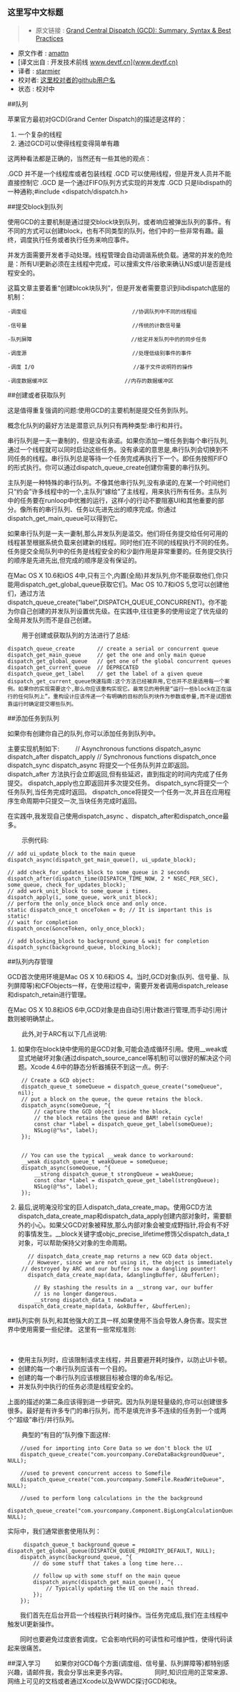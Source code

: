 `这里写中文标题`
---

>* 原文链接 : [Grand Central Dispatch (GCD): Summary, Syntax & Best Practices](http://amattn.com/p/grand_central_dispatch_gcd_summary_syntax_best_practices.html)
* 原文作者 : [amattn](http://amattn.com/p/grand_central_dispatch_gcd_summary_syntax_best_practices.html)
* [译文出自 :  开发技术前线 www.devtf.cn](www.devtf.cn)
* 译者 : [starmier](https://github.com/starmier/) 
* 校对者: [这里校对者的github用户名](github链接)  
* 状态 :  校对中


##队列

苹果官方最初对GCD(Grand Center Dispatch)的描述是这样的：

1. 一个复杂的线程
1. 通过GCD可以使得线程变得简单有趣

这两种看法都是正确的，当然还有一些其他的观点：

   .GCD 并不是一个线程库或者包装线程
   .GCD 可以使用线程，但是开发人员并不能直接控制它
   .GCD 是一个通过FIFO队列方式实现的并发库
   .GCD 只是libdispath的一种通称;#include <dispatch/dispatch.h>
   

##提交block到队列

  使用GCD的主要机制是通过提交block块到队列，或者响应被弹出队列的事件。有不同的方式可以创建block，也有不同类型的队列，他们中的一些非常有趣。最终，调度执行任务或者执行任务来响应事件。
  
  并发方面需要开发者手动处理。线程管理会自动调谐系统负载。通常的并发的危险是：所有UI更新必须在主线程中完成，可以搜索文件/谷歌来确认NS或UI是否是线程安全的。
 
  这篇文章主要着重“创建blcok块队列”，但是开发者需要意识到libdispatch底层的机制：
  
  
    -调度组                                 //协调队列中不同的线程组
    
    -信号量                                 //传统的计数信号量
    
    -队列屏障                               //给定并发队列中的的同步任务
    
    -调度源                                 //处理低级别事件的事件
    
    -调度 I/O                               //基于文件说明符的操作
    
    -调度数据缓冲区                        //内存的数据缓冲区
    

##创建或者获取队列

  
  这是值得重复强调的问题:使用GCD的主要机制是提交任务到队列。

  概念化队列的最好方法是潜意识,队列只有两种类型:串行和并行。
  

  串行队列是一夫一妻制的，但是没有承诺。如果你添加一堆任务到每个串行队列,通过一个线程就可以同时启动这些任务。没有承诺的意思是,串行队列会切换到不同任务的线程。串行队列总是等待一个任务完成再执行下一个。即任务按照FIFO的形式执行。你可以通过dispatch_queue_create创建你需要的串行队列。
  

  主队列是一种特殊的串行队列。不像其他串行队列,没有承诺的,在某一个时间他们只“约会”许多线程中的一个,主队列“嫁给”了主线程，用来执行所有任务。主队列中的任务要在runloop中优雅的运行，这样小的行动不要阻塞UI和其他重要的部分。像所有的串行队列、任务以先进先出的顺序完成。你通过dispatch_get_main_queue可以得到它。


  如果串行队列是一夫一妻制,那么并发队列是滥交。他们将任务提交给任何可用的线程甚至根据系统负载来创建新的线程。同时他们在不同的线程执行不同的任务。任务提交全局队列中的任务是线程安全的和少副作用是非常重要的。任务提交执行的顺序是先进先出,但完成的顺序是没有保证的。
  
  
  在Mac OS X 10.6和iOS 4中,只有三个,内置(全局)并发队列,你不能获取他们,你只能用dispatch_get_global_queue获取它们。Mac OS 10.7和iOS 5,您可以创建他们，通过方法dispatch_queue_create(“label”,DISPATCH_QUEUE_CONCURRENT)。你不能为你自己创建的并发队列设置优先级。在实践中,往往更多的使用设定了优先级的全局并发队列而不是自己创建。
 
　　
  用于创建或获取队列的方法进行了总结:
　　

    dispatch_queue_create       // create a serial or concurrent queue
    dispatch_get_main_queue     // get the one and only main queue
    dispatch_get_global_queue   // get one of the global concurrent queues
    dispatch_get_current_queue  // DEPRECATED
    dispatch_queue_get_label    // get the label of a given queue
    dispatch_get_current_queue快速指南:这个方法已经被弃用,它也并不总是适用每一个案例。如果你的实现需要这个,那么你应该重构实现它。最常见的用例是“运行一些block在正在运行的任何队列上”。重构设计应该传递一个有明确的目标的队列块作为参数或参量,而不是试图依靠运行时确定提交哪些队列。

##添加任务到队列

  如果你有创建你自己的队列,你可以添加任务到队列中。
  

  主要实现机制如下:
　　
    // Asynchronous functions
    dispatch_async
    dispatch_after
    dispatch_apply
    // Synchronous functions
    dispatch_once
    dispatch_sync
    dispatch_async 将提交一个任务队列并立即返回。
    dispatch_after 方法执行会立即返回,但有些延迟，直到指定的时间内完成了任务提交。
    dispatch_apply也立即返回并多次提交任务。
    dispatch_sync将提交一个任务队列,当任务完成时返回。
    dispatch_once将提交一个任务一次,并且在应用程序生命周期中只提交一次,当块任务完成时返回。

  在实践中,我发现自己使用dispatch_async 、dispatch_after和dispatch_once最多。
  
　　
  示例代码:
　　

    // add ui_update_block to the main queue
    dispatch_async(dispatch_get_main_queue(), ui_update_block);

    // add check_for_updates_block to some_queue in 2 seconds
    dispatch_after(dispatch_time(DISPATCH_TIME_NOW, 2 * NSEC_PER_SEC), some_queue, check_for_updates_block);
    // add work_unit_block to some_queue i times.
    dispatch_apply(i, some_queue, work_unit_block);
    // perform the only_once_block once and only once. 
    static dispatch_once_t onceToken = 0; // It is important this is static!  
    // wait for completion
    dispatch_once(&onceToken, only_once_block);
    
    // add blocking_block to background_queue & wait for completion
    dispatch_sync(background_queue, blocking_block);


##队列内存管理

  GCD首次使用环境是Mac OS X 10.6和iOS 4。当时,GCD对象(队列、信号量、队列屏障等)和CFObjects一样，在使用过程中，需要开发者调用dispatch_release和dispatch_retain进行管理。

  在Mac OS X 10.8和iOS 6中,GCD对象是由自动引用计数进行管理,而手动引用计数则被明确禁止。

　　
  此外,对于ARC有以下几点说明:
　　
1. 如果你在block块中使用的是GCD对象,可能会造成循环引用。使用__weak或显式地破坏对象(通过dispatch_source_cancel等机制)可以很好的解决这个问题。Xcode 4.6中的静态分析器捕获不到这一点。例子:
　　

        // Create a GCD object:
        dispatch_queue_t someQueue = dispatch_queue_create("someQueue", nil);
        // put a block on the queue, the queue retains the block.
        dispatch_async(someQueue, ^{
            // capture the GCD object inside the block,
            // the block retains the queue and BAM! retain cycle!
            const char *label = dispatch_queue_get_label(someQueue);
            NSLog(@"%s", label);
        });
        
        
        // You can use the typical __weak dance to workaround:
        __weak dispatch_queue_t weakQueue = someQueue;
        dispatch_async(someQueue, ^{
            __strong dispatch_queue_t strongQueue = weakQueue;
            const char *label = dispatch_queue_get_label(strongQueue);
            NSLog(@"%s", label);
        });
        

2. 最后,说明淹没珍宝的巨人dispatch_data_create_map。使用GCD方法dispatch_data_create_map和dispatch_data_apply创建内部对象时，需要额外的小心。如果父GCD对象被释放,那么内部对象会被变成野指针,将会有不好的事情发生。__block关键字或objc_precise_lifetime修饰父dispatch_data_t对象，可以帮助保持父对象的生命周期。


     	  // dispatch_data_create_map returns a new GCD data object.
     	  // However, since we are not using it, the object is immediately
        // destroyed by ARC and our buffer is now a dangling pounter!
     	  dispatch_data_create_map(data, &danglingBuffer, &bufferLen);
    	
     		// By stashing the results in a __strong var, our buffer
     		// is no longer dangerous.
     		__strong dispatch_data_t newData = dispatch_data_create_map(data, &okBuffer, &bufferLen);


##队列实例
  队列,和其他强大的工具一样,如果使用不当会导致人身伤害。现实世界中使用需要一些纪律。
  这里有一些常规准则:

　　
  * 使用主队列时，应该限制请求主线程，并且要避开耗时操作，以防止UI卡顿。
  * 创建的每一个串行队列应该有一个目的。
  * 创建的每一个串行队列应该根据目标被合理的命名/标记。
  * 并发队列中执行的任务必须是线程安全的。
  

  上面的描述的第二条应该得到进一步研究。因为队列是轻量级的,你可以创建很多很多。最好是有许多专门的串行队列，而不是填充许多不连续的任务到一个或两个“超级”串行/并行队列。
 
　　
  典型的“有目的”队列像下面这样:

        //used for importing into Core Data so we don't block the UI
        dispatch_queue_create("com.yourcompany.CoreDataBackgroundQueue", NULL);
        
        //used to prevent concurrent access to Somefile
        dispatch_queue_create("com.yourcompany.SomeFile.ReadWriteQueue", NULL);
        
        //used to perform long calculations in the the background
        dispatch_queue_create("com.yourcompany.Component.BigLongCalculationQueue", NULL);
    

  实际中，我们通常嵌套使用队列：
  
         
         dispatch_queue_t background_queue = dispatch_get_global_queue(DISPATCH_QUEUE_PRIORITY_DEFAULT, NULL);
        dispatch_async(background_queue, ^{
            // do some stuff that takes a long time here...
        
            // follow up with some stuff on the main queue
            dispatch_async(dispatch_get_main_queue(), ^{
                // Typically updating the UI on the main thread.
            });
        });

　　我们首先在后台开启一个线程执行耗时操作。当任务完成后,我们在主线程中触发UI更新操作。
	  
　　同时也要避免过度嵌套调度。它会影响代码的可读性和可维护性，使得代码读起来很痛苦。
　　



##深入学习
　　如果你对GCD每个方面(调度组、信号量、队列屏障等)都特别感兴趣，请邮件我，我会分享出来更多内容。
　　
　　同时,知识应用的正常来源、网络上可见的文档或者通过Xcode以及WWDC探讨GCD和块。



